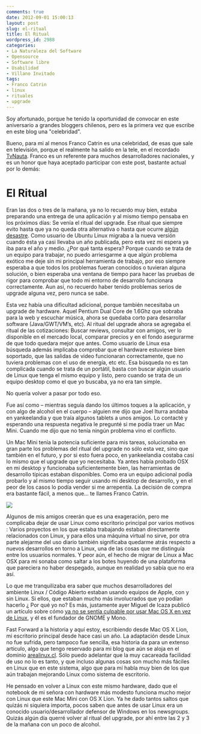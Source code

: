 ```yaml
---
comments: true
date: 2012-09-01 15:00:13
layout: post
slug: el-ritual
title: El Ritual
wordpress_id: 2988
categories:
- La Naturaleza del Software
- Opensource
- Software libre
- Usabilidad
- Villano Invitado
tags:
- Franco Catrin
- linux
- rituales
- upgrade
---
```


Soy afortunado, porque he tenido la oportunidad de convocar en este aniversario a grandes bloggers chilenos, pero es la primera vez que escribe en este blog una "celebridad".

Bueno, para mi al menos Franco Catrin es una celebridad, de esas que sale en televisión, porque el realmente ha salido en la tele, en el recordado [TvNauta](http://www.youtube.com/watch?feature=player_embedded&v=yxhrpbV0xAU). Franco es un referente para muchos desarrolladores nacionales, y es un honor que haya aceptado participar con este post, bastante actual por lo demás:


# El Ritual


Eran las dos o tres de la mañana, ya no lo recuerdo muy bien, estaba preparando una entrega de una aplicación y al mismo tiempo pensaba en los próximos días: Se venía el ritual del upgrade. Ese ritual que siempre evito hasta que ya no queda otra alternativa o hasta que ocurre [algún desastre](http://franco.arealinux.cl/2005/08/oportuncrisis-frinki-con-ubuntu/). Como usuario de Ubuntu Linux migraba a la nueva versión cuando ésta ya casi llevaba un año publicada, pero esta vez mi espera ya iba para el año y medio. ¿Por qué tanta espera? Porque cuando se trata de un equipo para trabajar, no puedo arriesgarme a que algún problema exótico me deje sin mi principal herramienta de trabajo, por eso siempre esperaba a que todos los problemas fueran conocidos o tuvieran alguna solución, o bien esperaba una ventana de tiempo para hacer las pruebas de rigor para comprobar que todo mi entorno de desarrollo funcionara correctamente. Aun así, no recuerdo haber tenido problemas serios de upgrade alguna vez, pero nunca se sabe.

Esta vez había una dificultad adicional, porque también necesitaba un upgrade de hardware. Aquel Pentium Dual Core de 1.6Ghz que sobraba para la web y escuchar música, ahora se quedaba corto para desarrollar software (Java/GWT/VM’s, etc). Al ritual del upgrade ahora se agregaba el ritual de las cotizaciones: Buscar reviews, consultar con amigos, ver lo disponible en el mercado local, comparar precios y en el fondo asegurarme de que todo quedara mejor que antes. Como usuario de Linux esa búsqueda además implicaba comprobar que el hardware estuviese bien soportado, que las salidas de video funcionaran correctamente, que no tuviera problemas con el uso de energía, etc etc. Esa búsqueda no es tan complicada cuando se trata de un portátil, basta con buscar algún usuario de Linux que tenga el mismo equipo y listo, pero cuando se trata de un equipo desktop como el que yo buscaba, ya no era tan simple.

No quería volver a pasar por todo eso.

Fue así como – mientras seguía dando los últimos toques a la aplicación, y con algo de alcohol en el cuerpo – alguien me dijo que Joel Iturra andaba en yankeelandia y que traía algunos tablets a unos amigos. Lo contacté y esperando una respuesta negativa le pregunté si me podía traer un Mac Mini. Cuando me dijo que no tenía ningún problema vino el conflicto.

Un Mac Mini tenía la potencia suficiente para mis tareas, solucionaba en gran parte los problemas del ritual del upgrade no sólo esta vez, sino que también en el futuro, y por si esto fuera poco, en yankeelandia costaba casi lo mismo que el upgrade que yo necesitaba. Ya antes había probado OSX en mi desktop y funcionaba suficientemente bien, las herramientas de desarrollo típicas estaban disponibles. Como era un equipo adicional podía probarlo y al mismo tiempo seguir usando mi desktop de desarrollo, y en el peor de los casos lo podía vender si me arrepentía. La decisión de compra era bastante fácil, a menos que… te llames Franco Catrin.


[![](http://www.lnds.net/blog/wp-content/uploads/2012/09/franco-tux.jpg)](http://www.lnds.net/blog/wp-content/uploads/2012/09/franco-tux.jpg)


Algunos de mis amigos creerán que es una exageración, pero me complicaba dejar de usar Linux como escritorio principal por varios motivos : Varios proyectos en los que estaba trabajando estaban directamente relacionados con Linux, y para ellos una máquina virtual no sirve, por otra parte alejarme del uso diario también significaba quedarme atrás respecto a nuevos desarrollos en torno a Linux, una de las cosas que me distinguía entre los usuarios normales. Y peor aún, el hecho de migrar de Linux a Mac OSX para mi sonaba como saltar a los botes huyendo de una plataforma que pareciera no haber despegado, aunque en realidad yo sabía que no era así.

Lo que me tranquilizaba era saber que muchos desarrolladores del ambiente Linux / Código Abierto estaban usando equipos de Apple, con y sin Linux. Si ellos, que estaban mucho más involucrados que yo podían hacerlo ¿ Por qué yo no? Es más, justamente ayer Miguel de Icaza publicó un artículo sobre cómo [ya no se sentía culpable por usar Mac OS X en vez de Linux](http://tirania.org/blog/archive/2012/Aug-29.html), y él es el fundador de GNOME y Mono.

Fast Forward a la historia y aquí estoy, escribiendo desde Mac OS X Lion, mi escritorio principal desde hace casi un año. La adaptación desde Linux no fue sufrida, pero tampoco fue sencilla, esa historia da para un extenso articulo, algo que tengo reservado para mi blog que aún se aloja en el dominio [arealinux.cl](http://franco.arealinux.cl). Sólo puedo adelantar que la muy cacareada facilidad de uso no lo es tanto, y que incluso algunas cosas son mucho más fáciles en Linux que en este sistema, algo que para mí habla muy bien de los que aún trabajan mejorando Linux como sistema de escritorio.

He pensado en volver a Linux con este mismo hardware, dado que el notebook de mi señora con hardware más modesto funciona mucho mejor con Linux que este Mac Mini con OS X Lion. Ya he dado tantos saltos que quizás ni siquiera importa, pocos saben que antes de usar Linux era un conocido usuario/desarrollador defensor de Windows en los newsgroups. Quizás algún día querré volver al ritual del upgrade, por ahí entre las 2 y 3 de la mañana con un poco de alcohol.
